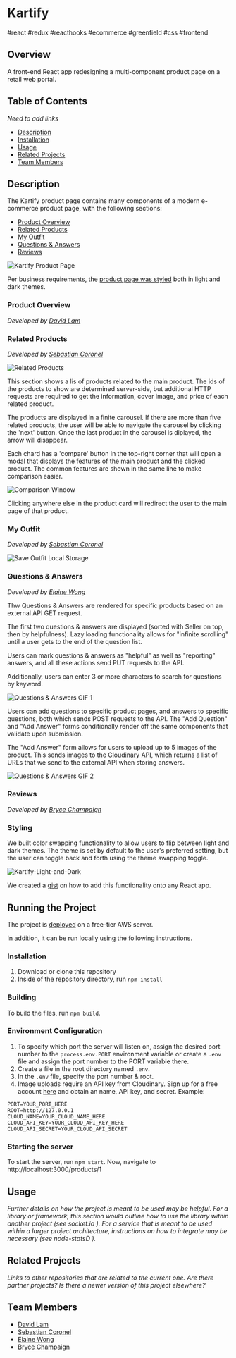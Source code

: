 # Kartify
#react #redux #reacthooks #ecommerce #greenfield #css #frontend
## Overview
A front-end React app redesigning a multi-component product page on a retail web portal.
## Table of Contents
_Need to add links_
* [Description](#description)
* [Installation](#running-the-project)
* [Usage](#usage)
* [Related Projects](#related-projects)
* [Team Members](#team-members)

## Description
The Kartify product page contains many components of a modern e-commerce product page, with the following sections:
* [Product Overview](#product-overview)
* [Related Products](#related-products)
* [My Outfit](#my-outfit)
* [Questions & Answers](#questions-&-answers)
* [Reviews](#reviews)

![Kartify Product Page](https://user-images.githubusercontent.com/26628913/71313556-2a029b00-2432-11ea-8370-28f713f946b5.gif)

Per business requirements, the [product page was styled](#styling) both in light and dark themes.

### Product Overview
_Developed by [David Lam](https://github.com/davidlam296)_

### Related Products
_Developed by [Sebastian Coronel](https://github.com/scoronelhamilton)_

![Related Products](https://user-images.githubusercontent.com/55328949/71314266-e7928b80-243c-11ea-8709-99085b36809d.gif)

This section shows a lis of products related to the main product. The ids of the products to show are determined server-side, but additional HTTP requests are required to get the information, cover image, and price of each related product.

The products are displayed in a finite carousel. If there are more than five related products, the user will be able to navigate the carousel by clicking the 'next' button. Once the last product in the carousel is diplayed, the arrow will disappear.

Each chard has a 'compare' button in the top-right corner that will open a modal that displays the features of the main product and the clicked product. The common features are shown in the same line to make comparison easier.

![Comparison Window](https://user-images.githubusercontent.com/55328949/71316076-09523980-2462-11ea-9080-121caf0b1ee5.gif)

Clicking anywhere else in the product card will redirect the user to the main page of that product.

### My Outfit
_Developed by [Sebastian Coronel](https://github.com/scoronelhamilton)_
 
![Save Outfit Local Storage](https://user-images.githubusercontent.com/55328949/71314017-4fdf6e00-2439-11ea-82dc-1c1a7abe6066.gif)

### Questions & Answers
_Developed by [Elaine Wong](https://github.com/lainermeister)_

Thw Questions & Answers are rendered for specific products based on an external API GET request. 

The first two questions & answers are displayed (sorted with Seller on top, then by helpfulness). Lazy loading functionality allows for "infinite scrolling" until a user gets to the end of the question list.

Users can mark questions & answers as "helpful" as well as "reporting" answers, and all these actions send PUT requests to the API.

Additionally, users can enter 3 or more characters to search for questions by keyword.

![Questions & Answers GIF 1](https://user-images.githubusercontent.com/26628913/71314491-422de680-2441-11ea-8376-04eec6b345c1.gif)

Users can add questions to specific product pages, and answers to specific questions, both which sends POST requests to the API. The "Add Question" and "Add Answer" forms conditionally render off the same components that validate upon submission.

The "Add Answer" form allows for users to upload up to 5 images of the product. This sends images to the [Cloudinary](https://cloudinary.com) API, which returns a list of URLs that we send to the external API when storing answers.

![Questions & Answers GIF 2](https://user-images.githubusercontent.com/26628913/71314476-f8dd9700-2440-11ea-93dd-8d6e6b7e6146.gif)

### Reviews
_Developed by [Bryce Champaign](https://github.com/brycechampaign)_

### Styling
We built color swapping functionality to allow users to flip between light and dark themes. The theme is set by default to the user's preferred setting, but the user can toggle back and forth using the theme swapping toggle.

![Kartify-Light-and-Dark](https://user-images.githubusercontent.com/26628913/71299541-b6a34f80-2385-11ea-915b-f23e98c78ffd.gif)

We created a [gist](https://gist.github.com/lainermeister/041fb9530e8c5b0a5b025911e4125527) on how to add this functionality onto any React app.

## Running the Project
The project is [deployed](http://ec2-18-223-99-176.us-east-2.compute.amazonaws.com/products/1) on a free-tier AWS server.

In addition, it can be run locally using the following instructions.

### Installation
1. Download or clone this repository
2. Inside of the repository directory, run `npm install`
### Building
To build the files, run `npm build`.
### Environment Configuration
1. To specify which port the server will listen on, assign the desired port number to the `process.env.PORT` environment variable or create a `.env` file and assign the port number to the PORT variable there.
2. Create a file in the root directory named `.env`.
3. In the `.env` file, specify the port number & root.
4. Image uploads require an API key from Cloudinary. Sign up for a free account [here](https://cloudinary.com/) and obtain an name, API key, and secret.
Example:
```.env
PORT=YOUR_PORT_HERE
ROOT=http://127.0.0.1
CLOUD_NAME=YOUR_CLOUD_NAME_HERE
CLOUD_API_KEY=YOUR_CLOUD_API_KEY_HERE
CLOUD_API_SECRET=YOUR_CLOUD_API_SECRET
```
### Starting the server
To start the server, run `npm start`. Now, navigate to http://localhost:3000/products/1

## Usage
_Further details on how the project is meant to be used may be helpful. For a library or framework, this section would outline how to use the library within another project (see socket.io  ). For a service that is meant to be used within a larger project architecture, instructions on how to integrate may be necessary (see node-statsD  )._

## Related Projects
_Links to other repositories that are related to the current one. Are there partner projects? Is there a newer version of this project elsewhere?_

## Team Members 
* [David Lam](https://github.com/davidlam296)
* [Sebastian Coronel](https://github.com/scoronelhamilton) 
* [Elaine Wong](https://github.com/lainermeister) 
* [Bryce Champaign](https://github.com/brycechampaign) 



